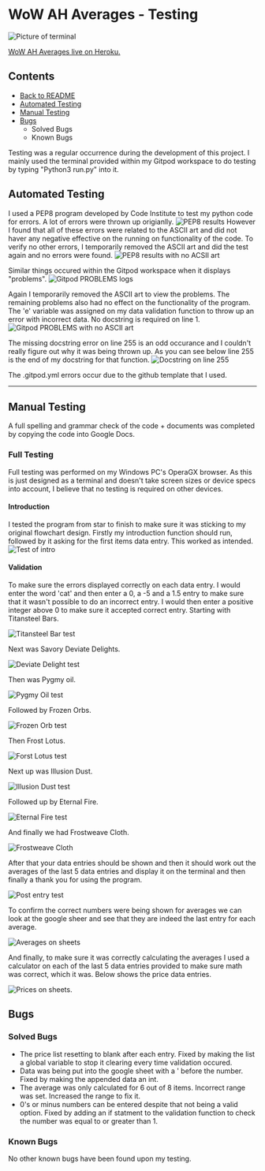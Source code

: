 # **WoW AH Averages - Testing**
 ![Picture of terminal](/testing-images/preview-image.png)
 
[WoW AH Averages live on Heroku.](https://wow-ah-averages.herokuapp.com)
 
## **Contents**

* [Back to README](../README.md)
* [Automated Testing](#automated-testing)
* [Manual Testing](#manual-testing)
* [Bugs](#bugs)
    * Solved Bugs
    * Known Bugs
 
Testing was a regular occurrence during the development of this project. 
I mainly used the terminal provided within my Gitpod workspace to do testing by typing "Python3 run.py" into it.
 
## **Automated Testing**

I used a PEP8 program developed by Code Institute to test my python code for errors. A lot of errors were thrown up origianlly.
![PEP8 results](/testing-images/linter-ascii.png)
However I found that all of these errors were related to the ASCII art and did not haver any negative effective on the running on functionality of the code. To verify no other errors, I temporarily removed the ASCII art and did the test again and no errors were found.
![PEP8 results with no ACSII art](/testing-images/linter.png)

Similar things occured within the Gitpod workspace when it displays "problems".
![Gitpod PROBLEMS logs](/testing-images/new-problems.png)

Again I temporarily removed the ASCII art to view the problems. The remaining problems also had no effect on the functionality of the program. The 'e' variable was assigned on my data validation function to throw up an error with incorrect data. No docstring is required on line 1.
![Gitpod PROBLEMS with no ASCII art](/testing-images/problem-list.png)

The missing docstring error on line 255 is an odd occurance and I couldn't really figure out why it was being thrown up. As you can see below line 255 is the end of my docstring for that function.
![Docstring on line 255](/testing-images/docstring-error.png)

The .gitpod.yml errors occur due to the github template that I used.

***
## **Manual Testing**
 
A full spelling and grammar check of the code + documents was completed by copying the code into Google Docs.
 
### **Full Testing**
 
Full testing was performed on my Windows PC's OperaGX browser. As this is just designed as a terminal and doesn't take screen sizes or device specs into account, I believe that no testing is required on other devices.

#### **Introduction**
I tested the program from star to finish to make sure it was sticking to my original flowchart design. Firstly my introduction function should run, followed by it asking for the first items data entry. This worked as intended.
![Test of intro](/testing-images/test-1.png)

#### **Validation**
To make sure the errors displayed correctly on each data entry. I would enter the word 'cat' and then enter a 0, a -5 and a 1.5 entry to make sure that it wasn't possible to do an incorrect entry. I would then enter a positive integer above 0 to make sure it accepted correct entry. Starting with Titansteel Bars.

![Titansteel Bar test](/testing-images/test-2.png)

Next was Savory Deviate Delights.

![Deviate Delight test](/testing-images/test-3.png)

Then was Pygmy oil.

![Pygmy Oil test](/testing-images/test-4.png)

Followed by Frozen Orbs.

![Frozen Orb test](/testing-images/test-5.png)

Then Frost Lotus.

![Forst Lotus test](/testing-images/test-6.png)

Next up was Illusion Dust.

![Illusion Dust test](/testing-images/test-7.png)

Followed up by Eternal Fire.

![Eternal Fire test](/testing-images/test-8.png)

And finally we had Frostweave Cloth.

![Frostweave Cloth](/testing-images/test-9.png)

After that your data entries should be shown and then it should work out the averages of the last 5 data entries and display it on the terminal and then finally a thank you for using the program.

![Post entry test](/testing-images/test-10.png)

To confirm the correct numbers were being shown for averages we can look at the google sheer and see that they are indeed the last entry for each average.

![Averages on sheets](/testing-images/sheet-average.png)

And finally, to make sure it was correctly calculating the averages I used a calculator on each of the last 5 data entries provided to make sure math was correct, which it was. Below shows the price data entries.

![Prices on sheets](/testing-images/sheet-prices.png).

 
## **Bugs**
 
### **Solved Bugs**

* The price list resetting to blank after each entry. Fixed by making the list a global variable to stop it clearing every time validation occured.
* Data was being put into the google sheet with a ' before the number. Fixed by making the appended data an int.
* The average was only calculated for 6 out of 8 items. Incorrect range was set. Increased the range to fix it.
* 0's or minus numbers can be entered despite that not being a valid option. Fixed by adding an if statment to the validation function to check the number was equal to or greater than 1.

### **Known Bugs**

No other known bugs have been found upon my testing.